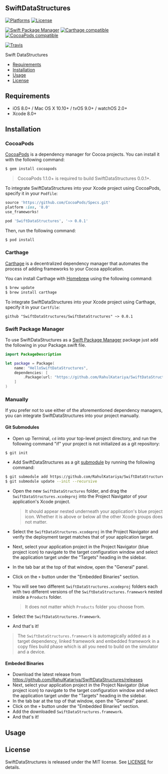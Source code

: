 ## SwiftDataStructures

[![Platforms](https://img.shields.io/cocoapods/p/SwiftDataStructures.svg)](https://cocoapods.org/pods/SwiftDataStructures)
[![License](https://img.shields.io/cocoapods/l/SwiftDataStructures.svg)](https://raw.githubusercontent.com/RahulKatariya/SwiftDataStructures/master/LICENSE)

[![Swift Package Manager](https://img.shields.io/badge/Swift%20Package%20Manager-compatible-brightgreen.svg)](https://github.com/apple/swift-package-manager)
[![Carthage compatible](https://img.shields.io/badge/Carthage-compatible-4BC51D.svg?style=flat)](https://github.com/Carthage/Carthage)
[![CocoaPods compatible](https://img.shields.io/cocoapods/v/SwiftDataStructures.svg)](https://cocoapods.org/pods/SwiftDataStructures)

[![Travis](https://img.shields.io/travis/RahulKatariya/SwiftDataStructures/master.svg)](https://travis-ci.org/RahulKatariya/SwiftDataStructures/branches)

Swift DataStructures

- [Requirements](#requirements)
- [Installation](#installation)
- [Usage](#usage)
- [License](#license)

## Requirements

- iOS 8.0+ / Mac OS X 10.10+ / tvOS 9.0+ / watchOS 2.0+
- Xcode 8.0+

## Installation

### CocoaPods

[CocoaPods](http://cocoapods.org) is a dependency manager for Cocoa projects. You can install it with the following command:

```bash
$ gem install cocoapods
```

> CocoaPods 1.1.0+ is required to build SwiftDataStructures 0.0.1+.

To integrate SwiftDataStructures into your Xcode project using CocoaPods, specify it in your `Podfile`:

```ruby
source 'https://github.com/CocoaPods/Specs.git'
platform :ios, '8.0'
use_frameworks!

pod 'SwiftDataStructures', '~> 0.0.1'
```

Then, run the following command:

```bash
$ pod install
```

### Carthage

[Carthage](https://github.com/Carthage/Carthage) is a decentralized dependency manager that automates the process of adding frameworks to your Cocoa application.

You can install Carthage with [Homebrew](http://brew.sh/) using the following command:

```bash
$ brew update
$ brew install carthage
```

To integrate SwiftDataStructures into your Xcode project using Carthage, specify it in your `Cartfile`:

```ogdl
github "SwiftDataStructures/SwiftDataStructures" ~> 0.0.1
```
### Swift Package Manager

To use SwiftDataStructures as a [Swift Package Manager](https://swift.org/package-manager/) package just add the following in your Package.swift file.

``` swift
import PackageDescription

let package = Package(
    name: "HelloSwiftDataStructures",
    dependencies: [
        .Package(url: "https://github.com/RahulKatariya/SwiftDataStructures.git", "0.0.1")
    ]
)
```

### Manually

If you prefer not to use either of the aforementioned dependency managers, you can integrate SwiftDataStructures into your project manually.

#### Git Submodules

- Open up Terminal, `cd` into your top-level project directory, and run the following command "if" your project is not initialized as a git repository:

```bash
$ git init
```

- Add SwiftDataStructures as a git [submodule](http://git-scm.com/docs/git-submodule) by running the following command:

```bash
$ git submodule add https://github.com/RahulKatariya/SwiftDataStructures.git
$ git submodule update --init --recursive
```

- Open the new `SwiftDataStructures` folder, and drag the `SwiftDataStructures.xcodeproj` into the Project Navigator of your application's Xcode project.

    > It should appear nested underneath your application's blue project icon. Whether it is above or below all the other Xcode groups does not matter.

- Select the `SwiftDataStructures.xcodeproj` in the Project Navigator and verify the deployment target matches that of your application target.
- Next, select your application project in the Project Navigator (blue project icon) to navigate to the target configuration window and select the application target under the "Targets" heading in the sidebar.
- In the tab bar at the top of that window, open the "General" panel.
- Click on the `+` button under the "Embedded Binaries" section.
- You will see two different `SwiftDataStructures.xcodeproj` folders each with two different versions of the `SwiftDataStructures.framework` nested inside a `Products` folder.

    > It does not matter which `Products` folder you choose from.

- Select the `SwiftDataStructures.framework`.

- And that's it!

> The `SwiftDataStructures.framework` is automagically added as a target dependency, linked framework and embedded framework in a copy files build phase which is all you need to build on the simulator and a device.

#### Embeded Binaries

- Download the latest release from https://github.com/RahulKatariya/SwiftDataStructures/releases
- Next, select your application project in the Project Navigator (blue project icon) to navigate to the target configuration window and select the application target under the "Targets" heading in the sidebar.
- In the tab bar at the top of that window, open the "General" panel.
- Click on the `+` button under the "Embedded Binaries" section.
- Add the downloaded `SwiftDataStructures.framework`.
- And that's it!

## Usage

## License

SwiftDataStructures is released under the MIT license. See [LICENSE](https://github.com/RahulKatariya/SwiftDataStructures/blob/master/LICENSE) for details.
